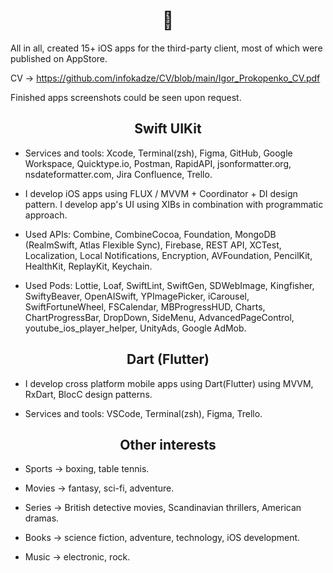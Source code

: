  <h1 align="center"> 📱 </h1> 

All in all, created 15+ iOS apps for the third-party client, most of which were published on AppStore.

CV -> https://github.com/infokadze/CV/blob/main/Igor_Prokopenko_CV.pdf

Finished apps screenshots could be seen upon request.

 <h2 align="center"> Swift UIKit </h2> 

- Services and tools:
Xcode, Terminal(zsh), Figma, GitHub, Google Workspace, Quicktype.io, Postman, RapidAPI, jsonformatter.org, nsdateformatter.com, Jira Confluence, Trello.

- I develop iOS apps using FLUX / MVVM + Coordinator + DI design pattern. I develop app's UI using XIBs in combination with programmatic approach.

- Used APIs:
Combine, CombineCocoa, Foundation, MongoDB (RealmSwift, Atlas Flexible Sync), Firebase, REST API, XCTest, Localization, Local Notifications, Encryption, AVFoundation, PencilKit, HealthKit, ReplayKit, Keychain.

- Used Pods:
Lottie, Loaf, SwiftLint, SwiftGen, SDWebImage, Kingfisher, SwiftyBeaver, OpenAISwift, YPImagePicker, iCarousel, SwiftFortuneWheel, FSCalendar, MBProgressHUD, Charts, ChartProgressBar, DropDown, SideMenu, AdvancedPageControl, youtube_ios_player_helper, UnityAds, Google AdMob.

 <h2 align="center"> Dart (Flutter) </h2> 
 
- I develop cross platform mobile apps using Dart(Flutter) using MVVM, RxDart, BlocC design patterns.

- Services and tools:
VSCode, Terminal(zsh), Figma, Trello.
 
 <h2 align="center"> Other interests </h2> 
 
- Sports -> boxing, table tennis. 

- Movies -> fantasy, sci-fi, adventure.

- Series -> British detective movies, Scandinavian thrillers, American dramas.

- Books -> science fiction, adventure, technology, iOS development. 

- Music -> electronic, rock.
